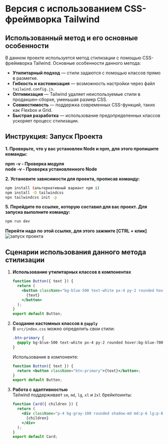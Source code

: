 # Версия с использованием CSS-фреймворка Tailwind

## Использованный метод и его основные особенности

В данном проекте используется метод стилизации с помощью CSS-фреймворка Tailwind. Основные особенности данного метода:

- **Утилитарный подход** — стили задаются с помощью классов прямо в разметке.
- **Гибкость и кастомизация** — возможность настройки через файл `tailwind.config.js`.
- **Оптимизация** — Tailwind удаляет неиспользуемые стили в продакшен-сборке, уменьшая размер CSS.
- **Совместимость** — поддержка современных CSS-функций, таких как Flexbox и Grid.
- **Быстрая разработка** — использование предопределенных классов ускоряет процесс стилизации.

## Инструкция: Запуск Проекта
**1. Проверьте, что у вас установлен Node и npm, для этого пропишите команды:**

**npm -v - Проверка модуля** <br>
**node -v - Проверка установленного Node** <br>

**2. Установите зависимости для проекта, прописав команду:**

```sh
npm install (альтернативный вариант npm i)
npm install -D tailwindcss
npx tailwindcss init -p
```

**5. Перейдите по ссылке, которую составил для вас проект. Для запуска выполните команду:**

```sh
npm run dev
```

**Перейти надо по этой ссылке, для этого зажмите [CTRL + клик]**<br>
![запуск проекта](https://i.imgur.com/DWQqPzd.png)

## Сценарии использования данного метода стилизации

1. **Использование утилитарных классов в компонентах**  
   ```jsx
   function Button({ text }) {
     return (
       <button className="bg-blue-500 text-white px-4 py-2 rounded hover:bg-blue-700">
         {text}
       </button>
     );
   }
   export default Button;
   ```

2. **Создание кастомных классов в `@apply`**  
   В `src/index.css` можно определить свои стили:
   ```css
   .btn-primary {
     @apply bg-blue-500 text-white px-4 py-2 rounded hover:bg-blue-700;
   }
   ```
   Использование в компоненте:
   ```jsx
   function Button({ text }) {
     return <button className="btn-primary">{text}</button>;
   }
   export default Button;
   ```

3. **Работа с адаптивностью**  
   Tailwind поддерживает `sm`, `md`, `lg`, `xl` и `2xl` брейкпоинты:
   ```jsx
   function Card({ children }) {
     return (
       <div className="p-4 bg-gray-100 rounded shadow-md md:p-6 lg:p-8">
         {children}
       </div>
     );
   }
   export default Card;
   ```